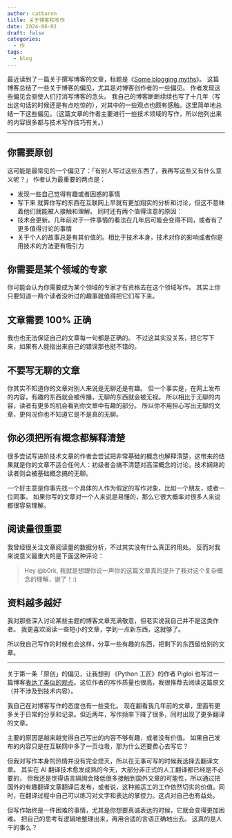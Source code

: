 ```yaml
---
author: catbaron
title: 关于博客和写作
date: 2024-06-01
draft: false
categories:
  - 作
tags:
  - blog
---
```

最近读到了一篇关于撰写博客的文章，标题是《[Some blogging myths](https://jvns.ca/blog/2023/06/05/some-blogging-myths/?utm_source=pocket_saves)》。
这篇博客总结了一些关于博客的偏见，尤其是对博客创作者的一些偏见。
作者发现这些偏见会驱使人们打消写博客的念头。
我自己的博客断断续续也写了十几年（写出这句话的时候还是有点吃惊的），对其中的一些观点也颇有感触。这里简单地总结一下这些偏见。（这篇文章的作者主要进行一些技术领域的写作，所以他列出来的内容很多都与技术写作技巧有关。）

---

## 你需要原创
这可能是最常见的一个偏见了：「有别人写过这些东西了，我再写这些又有什么意义呢？」
作者认为最重要的两点是：
- 发现一些自己觉得有趣或者困惑的事情
- 写下来
就算你写的东西在互联网上早就有更加翔实的分析和讨论，但这不意味着他们就能被人接触和理解。
同时还有两个值得注意的原因：
- 技术会更新。几年前对于一件事情的看法在几年后可能会变得不同，或者有了更多值得讨论的事情
- 关于个人的故事总是有其价值的。相比于技术本身，技术对你的影响或者你是用技术的方法更有吸引力

## 你需要是某个领域的专家
你可能会认为你需要成为某个领域的专家才有资格去在这个领域写作。
其实上你只要知道一两个读者没听过的趣事就值得把它们写下来。

## 文章需要 100% 正确
我也也无法保证自己的文章每一句都是正确的。
不过这其实没关系，把它写下来，如果有人能指出来自己的错误那也挺不错的。

## 不要写无聊的文章
你其实不知道你的文章对别人来说是无聊还是有趣。
但一个事实是，在网上发布的内容，有趣的东西就会被传播，无聊的东西就会被无视。
所以相比于无聊的内容，读者有更多的机会看到你文章中有趣的部分。
所以你不用担心写出无聊的文章，更何况你也不知道它是不是真的无聊。

## 你必须把所有概念都解释清楚
很多尝试写进阶技术文章的作者会尝试把非常基础的概念也解释清楚，这带来的结果就是你的文章不适合任何人：初级者会搞不清楚对高深概念的讨论，技术娴熟的读者则会被基础概念搞的无聊。

一个好主意是你事先找一个具体的人作为假定的写作对象，比如一个朋友，或者一位同事。
如果你写的文章对一个人来说是易懂的，那么它很大概率对很多人来说都很容易理解。

## 阅读量很重要
我曾经很关注文章阅读量的数据分析，不过其实没有什么真正的用处。
反而对我来说意义最重大的是下面这种评论：
> Hey @b0rk, 我就是想跟你说一声你的这篇文章真的提升了我对这个复杂概念的理解，谢了！:)

## 资料越多越好
我对那些深入讨论某些主题的博客文章充满敬意，但老实说我自己并不是这类作者。
我更喜欢阅读一些短小的文章，学到一点新东西，这就够了。

所以我自己写作的时候也会这样，分享一些有趣的东西，把剩下的东西留给别的文章。

---

关于第一条「原创」的偏见，让我想到 《Python 工匠》的作者 Piglei 也写过一篇博客[表达了类似的观点](https://www.piglei.com/articles/on-tech-writing-original/)。这位作者的写作质量也很高，我很推荐去阅读这篇原文（并不涉及到技术内容）。

我自己在对博客写作的态度也有一些变化。
现在翻看我几年前的文章，里面有更多关于日常的分享和记录。但近两年，写作频率下降了很多，同时出现了更多翻译的文章。

主要的原因是越来越觉得自己写出的内容不够有趣，或者没有价值。
如果自己发布的内容只是在互联网中多了一页垃圾，那为什么还要费心去写它？

但我对写作本身的热情并没有完全熄灭，所以在无事可写的时候我选择去翻译文章。
其实在 AI 翻译技术愈发成熟的今天，大部分非正式的人工翻译都已经是不必要的，
但我还是觉得语言隔阂会降低很多接触到国外文章的可能性，所以通过把国外的有趣翻译文章翻译后发布，或者说，这种搬运工的工作依然切实的价值。同时，在翻译过程中自己可以练习对文字和表达的掌控力。这点对自己也有益处。

但写作始终是一件困难的事情，尤其是你想要真诚表达的时候，它就会变得更加困难。
把自己的思考有逻辑地整理出来，再用合适的言语正确地出去。
这真的是人干的事么？
